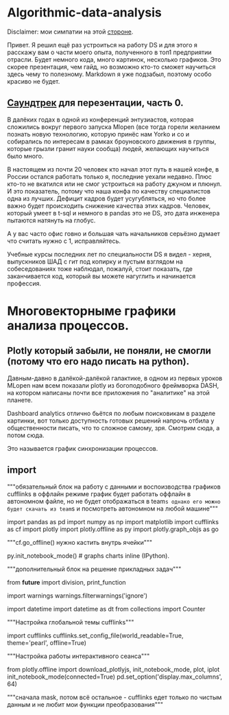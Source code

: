 # Algorithmic-data-analysis
Disclaimer: мои симпатии на этой [стороне](https://t.me/grey_zone).

Привет. Я решил ещё раз устроиться на работу DS и для этого я расскажу вам о части моего опыта, полученного в топ1 предприятии отрасли. Будет немного кода, много картинок, несколько графиков. Это скорее презентация, чем  гайд, но возможно кто-то сможет научиться здесь чему то полезному. Markdown я уже подзабыл, поэтому особо красиво не будет.

## [Cаундтрек](https://youtu.be/kcS-xmd4MMQ) для перезентации, часть 0.

В далёких годах в одной из конференций энтузиастов, которая сложились вокруг первого запуска Mlopen (все тогда горели желанием познать новую технологию, которую принёс нам Yorko и co и собирались по интересам в рамках броуновского движения в группы, которые грызли гранит науки сообща) людей, желающих научиться было много.

В настоящем из почти 20 человек кто начал этот путь в нашей конфе, в России остался работать только я, последние уехали недавно. Плюс кто-то не вкатился или не смог устроиться на работу джуном и плюнул. И это показатель, потому что наша конфа по качеству специалистов одна из лучших. Дефицит кадров будет усугубляться, но что более важно будет происходить снижение качества этих кадров. Человек, который умеет в t-sql и немного в pandas это не DS, это дата инженера пытаются натянуть на глобус.

А у вас часто офис говно и большая чать начальников серьёзно думает что считать нужно с 1, исправляйтесь.

Учебные курсы последних лет по специальности DS я видел - херня, выпускников ШАД с гит под копирку и пустым взглядом на собеседованиях тоже наблюдал, пожалуй, стоит показать, где заканчивается код, который вы можете нагуглить и начинается профессия.

# Многовекторныме графики анализа процессов.
## Plotly который забыли, не поняли, не смогли (потому что его надо писать на python).

Давным-давно в далёкой-далёкой галактике, в одном из первых уроков MLopen нам всем показали plotly из богоподобного фреймворка DASH, на котором написаны почти все приложения по "аналитике" на этой планете.

Dashboard analytics отлично бьётся по любым поисковикам в разделе картинки, вот только доступность готовых решений напрочь отбила у общественности писать, что то сложное самому, зря. Смотрим сюда, а потом сюда.

Это называется график синхронизации процессов.

## import 

"""обязательный блок на работу с данными и воспоизводства графиков cufflinks в оффлайн режиме
   график будет работать оффлайн в автономном файле, но не будет отображаться в team`s
   однако его можно будет скачать из team`s и посмотреть автономном на любой машине"""

import pandas as pd
import numpy as np
import matplotlib
import cufflinks as cf
import plotly
import plotly.offline as py
import plotly.graph_objs as go

"""cf.go_offline() нужно кастить внутрь ячейки"""

py.init_notebook_mode() # graphs charts inline (IPython).

"""дополнительный блок на решение прикладных задач"""

from __future__ import division, print_function

import warnings
warnings.filterwarnings('ignore')

import datetime
import datetime as dt
from collections import Counter

"""Настройка глобальной темы cufflinks"""

import cufflinks
cufflinks.set_config_file(world_readable=True, theme='pearl', offline=True)

"""Настройка работы интерактивного сеанса"""

from plotly.offline import download_plotlyjs, init_notebook_mode, plot, iplot
init_notebook_mode(connected=True)
pd.set_option('display.max_columns', 64)

"""сначала mask, потом всё остальное - cufflinks едет только по чистым данным и не любит мои функции преобразования"""





